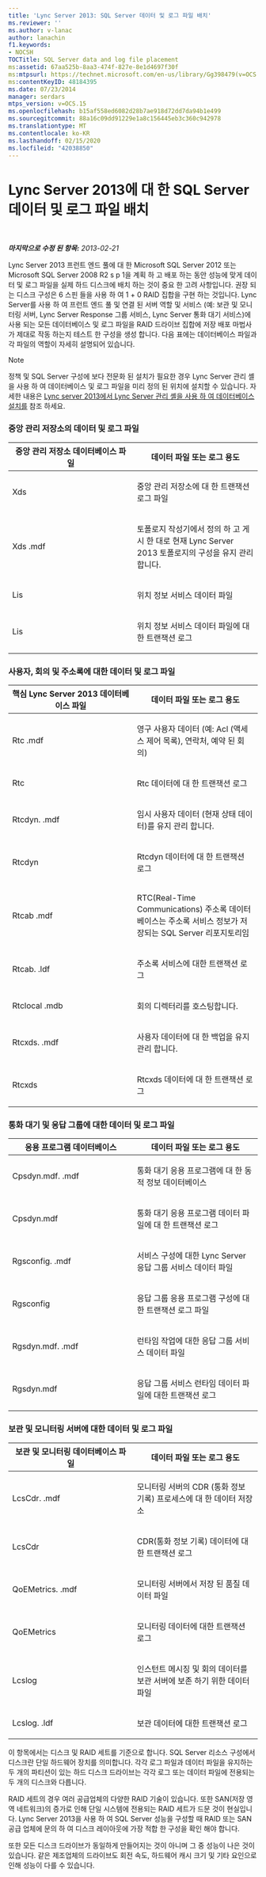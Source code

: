 ```yaml
---
title: 'Lync Server 2013: SQL Server 데이터 및 로그 파일 배치'
ms.reviewer: ''
ms.author: v-lanac
author: lanachin
f1.keywords:
- NOCSH
TOCTitle: SQL Server data and log file placement
ms:assetid: 67aa525b-8aa3-474f-827e-8e1d4697f30f
ms:mtpsurl: https://technet.microsoft.com/en-us/library/Gg398479(v=OCS.15)
ms:contentKeyID: 48184395
ms.date: 07/23/2014
manager: serdars
mtps_version: v=OCS.15
ms.openlocfilehash: b15af558ed6082d28b7ae918d72dd7da94b1e499
ms.sourcegitcommit: 88a16c09dd91229e1a8c156445eb3c360c942978
ms.translationtype: MT
ms.contentlocale: ko-KR
ms.lasthandoff: 02/15/2020
ms.locfileid: "42038850"
---
```

<div data-xmlns="http://www.w3.org/1999/xhtml">

<div class="topic" data-xmlns="http://www.w3.org/1999/xhtml" data-msxsl="urn:schemas-microsoft-com:xslt" data-cs="http://msdn.microsoft.com/">

<div data-asp="http://msdn2.microsoft.com/asp">

# <a name="sql-server-data-and-log-file-placement-for-lync-server-2013"></a>Lync Server 2013에 대 한 SQL Server 데이터 및 로그 파일 배치

</div>

<div id="mainSection">

<div id="mainBody">

<span> </span>

_**마지막으로 수정 된 항목:** 2013-02-21_

Lync Server 2013 프런트 엔드 풀에 대 한 Microsoft SQL Server 2012 또는 Microsoft SQL Server 2008 R2 s p 1을 계획 하 고 배포 하는 동안 성능에 맞게 데이터 및 로그 파일을 실제 하드 디스크에 배치 하는 것이 중요 한 고려 사항입니다. 권장 되는 디스크 구성은 6 스핀 들을 사용 하 여 1 + 0 RAID 집합을 구현 하는 것입니다. Lync Server를 사용 하 여 프런트 엔드 풀 및 연결 된 서버 역할 및 서비스 (예: 보관 및 모니터링 서버, Lync Server Response 그룹 서비스, Lync Server 통화 대기 서비스)에 사용 되는 모든 데이터베이스 및 로그 파일을 RAID 드라이브 집합에 저장 배포 마법사가 제대로 작동 하는지 테스트 한 구성을 생성 합니다. 다음 표에는 데이터베이스 파일과 각 파일의 역할이 자세히 설명되어 있습니다.

<div>


> [!NOTE]  
> 정책 및 SQL Server 구성에 보다 전문화 된 설치가 필요한 경우 Lync Server 관리 셸을 사용 하 여 데이터베이스 및 로그 파일을 미리 정의 된 위치에 설치할 수 있습니다. 자세한 내용은 <A href="lync-server-2013-database-installation-using-lync-server-management-shell.md">Lync server 2013에서 Lync Server 관리 셸을 사용 하 여 데이터베이스 설치를</A> 참조 하세요.



</div>

### <a name="data-and-log-files-for-central-management-store"></a>중앙 관리 저장소의 데이터 및 로그 파일

<table>
<colgroup>
<col style="width: 50%" />
<col style="width: 50%" />
</colgroup>
<thead>
<tr class="header">
<th>중앙 관리 저장소 데이터베이스 파일</th>
<th>데이터 파일 또는 로그 용도</th>
</tr>
</thead>
<tbody>
<tr class="odd">
<td><p>Xds</p></td>
<td><p>중앙 관리 저장소에 대 한 트랜잭션 로그 파일</p></td>
</tr>
<tr class="even">
<td><p>Xds .mdf</p></td>
<td><p>토폴로지 작성기에서 정의 하 고 게시 한 대로 현재 Lync Server 2013 토폴로지의 구성을 유지 관리 합니다.</p></td>
</tr>
<tr class="odd">
<td><p>Lis</p></td>
<td><p>위치 정보 서비스 데이터 파일</p></td>
</tr>
<tr class="even">
<td><p>Lis</p></td>
<td><p>위치 정보 서비스 데이터 파일에 대 한 트랜잭션 로그</p></td>
</tr>
</tbody>
</table>


### <a name="data-and-log-files-for-user-conferencing-and-address-book"></a>사용자, 회의 및 주소록에 대한 데이터 및 로그 파일

<table>
<colgroup>
<col style="width: 50%" />
<col style="width: 50%" />
</colgroup>
<thead>
<tr class="header">
<th>핵심 Lync Server 2013 데이터베이스 파일</th>
<th>데이터 파일 또는 로그 용도</th>
</tr>
</thead>
<tbody>
<tr class="odd">
<td><p>Rtc .mdf</p></td>
<td><p>영구 사용자 데이터 (예: Acl (액세스 제어 목록), 연락처, 예약 된 회의)</p></td>
</tr>
<tr class="even">
<td><p>Rtc</p></td>
<td><p>Rtc 데이터에 대 한 트랜잭션 로그</p></td>
</tr>
<tr class="odd">
<td><p>Rtcdyn. .mdf</p></td>
<td><p>임시 사용자 데이터 (현재 상태 데이터)를 유지 관리 합니다.</p></td>
</tr>
<tr class="even">
<td><p>Rtcdyn</p></td>
<td><p>Rtcdyn 데이터에 대 한 트랜잭션 로그</p></td>
</tr>
<tr class="odd">
<td><p>Rtcab .mdf</p></td>
<td><p>RTC(Real-Time Communications) 주소록 데이터베이스는 주소록 서비스 정보가 저장되는 SQL Server 리포지토리임</p></td>
</tr>
<tr class="even">
<td><p>Rtcab. .ldf</p></td>
<td><p>주소록 서비스에 대한 트랜잭션 로그</p></td>
</tr>
<tr class="odd">
<td><p>Rtclocal .mdb</p></td>
<td><p>회의 디렉터리를 호스팅합니다.</p></td>
</tr>
<tr class="even">
<td><p>Rtcxds. .mdf</p></td>
<td><p>사용자 데이터에 대 한 백업을 유지 관리 합니다.</p></td>
</tr>
<tr class="odd">
<td><p>Rtcxds</p></td>
<td><p>Rtcxds 데이터에 대 한 트랜잭션 로그</p></td>
</tr>
</tbody>
</table>


### <a name="data-and-log-files-for-call-park-and-response-group"></a>통화 대기 및 응답 그룹에 대한 데이터 및 로그 파일

<table>
<colgroup>
<col style="width: 50%" />
<col style="width: 50%" />
</colgroup>
<thead>
<tr class="header">
<th>응용 프로그램 데이터베이스</th>
<th>데이터 파일 또는 로그 용도</th>
</tr>
</thead>
<tbody>
<tr class="odd">
<td><p>Cpsdyn.mdf. .mdf</p></td>
<td><p>통화 대기 응용 프로그램에 대 한 동적 정보 데이터베이스</p></td>
</tr>
<tr class="even">
<td><p>Cpsdyn.mdf</p></td>
<td><p>통화 대기 응용 프로그램 데이터 파일에 대 한 트랜잭션 로그</p></td>
</tr>
<tr class="odd">
<td><p>Rgsconfig. .mdf</p></td>
<td><p>서비스 구성에 대한 Lync Server 응답 그룹 서비스 데이터 파일</p></td>
</tr>
<tr class="even">
<td><p>Rgsconfig</p></td>
<td><p>응답 그룹 응용 프로그램 구성에 대 한 트랜잭션 로그 파일</p></td>
</tr>
<tr class="odd">
<td><p>Rgsdyn.mdf. .mdf</p></td>
<td><p>런타임 작업에 대한 응답 그룹 서비스 데이터 파일</p></td>
</tr>
<tr class="even">
<td><p>Rgsdyn.mdf</p></td>
<td><p>응답 그룹 서비스 런타임 데이터 파일에 대한 트랜잭션 로그</p></td>
</tr>
</tbody>
</table>


### <a name="data-and-log-files-for-archiving-and-monitoring-server"></a>보관 및 모니터링 서버에 대한 데이터 및 로그 파일

<table>
<colgroup>
<col style="width: 50%" />
<col style="width: 50%" />
</colgroup>
<thead>
<tr class="header">
<th>보관 및 모니터링 데이터베이스 파일</th>
<th>데이터 파일 또는 로그 용도</th>
</tr>
</thead>
<tbody>
<tr class="odd">
<td><p>LcsCdr. .mdf</p></td>
<td><p>모니터링 서버의 CDR (통화 정보 기록) 프로세스에 대 한 데이터 저장소</p></td>
</tr>
<tr class="even">
<td><p>LcsCdr</p></td>
<td><p>CDR(통화 정보 기록) 데이터에 대한 트랜잭션 로그</p></td>
</tr>
<tr class="odd">
<td><p>QoEMetrics. .mdf</p></td>
<td><p>모니터링 서버에서 저장 된 품질 데이터 파일</p></td>
</tr>
<tr class="even">
<td><p>QoEMetrics</p></td>
<td><p>모니터링 데이터에 대한 트랜잭션 로그</p></td>
</tr>
<tr class="odd">
<td><p>Lcslog</p></td>
<td><p>인스턴트 메시징 및 회의 데이터를 보관 서버에 보존 하기 위한 데이터 파일</p></td>
</tr>
<tr class="even">
<td><p>Lcslog. .ldf</p></td>
<td><p>보관 데이터에 대한 트랜잭션 로그</p></td>
</tr>
</tbody>
</table>


이 항목에서는 디스크 및 RAID 세트를 기준으로 합니다. SQL Server 리소스 구성에서 디스크란 단일 하드웨어 장치를 의미합니다. 각각 로그 파일과 데이터 파일을 유지하는 두 개의 파티션이 있는 하드 디스크 드라이브는 각각 로그 또는 데이터 파일에 전용되는 두 개의 디스크와 다릅니다.

RAID 세트의 경우 여러 공급업체의 다양한 RAID 기술이 있습니다. 또한 SAN(저장 영역 네트워크)의 증가로 인해 단일 시스템에 전용되는 RAID 세트가 드문 것이 현실입니다. Lync Server 2013을 사용 하 여 SQL Server 성능을 구성할 때 RAID 또는 SAN 공급 업체에 문의 하 여 디스크 레이아웃에 가장 적합 한 구성을 확인 해야 합니다.

또한 모든 디스크 드라이브가 동일하게 만들어지는 것이 아니며 그 중 성능이 나은 것이 있습니다. 같은 제조업체의 드라이브도 회전 속도, 하드웨어 캐시 크기 및 기타 요인으로 인해 성능이 다를 수 있습니다.

</div>

<span> </span>

</div>

</div>

</div>

